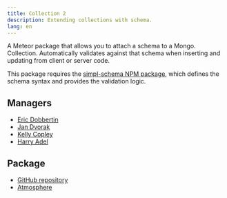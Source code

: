 ```yaml
---
title: Collection 2
description: Extending collections with schema.
lang: en
---
```


A Meteor package that allows you to attach a schema to a Mongo. Collection. Automatically validates against that schema when inserting and updating from client or server code.

This package requires the [simpl-schema NPM package](https://github.com/aldeed/simple-schema-js), which defines the schema syntax and provides the validation logic.

## Managers
* [Eric Dobbertin](https://github.com/sponsors/aldeed)
* [Jan Dvorak](https://github.com/sponsors/StorytellerCZ)
* [Kelly Copley](https://github.com/sponsors/copleykj)
* [Harry Adel](https://github.com/harryadel)

## Package
- [GitHub repository](https://github.com/Meteor-Community-Packages/meteor-collection2)
- [Atmosphere](https://atmospherejs.com/aldeed/collection2)
